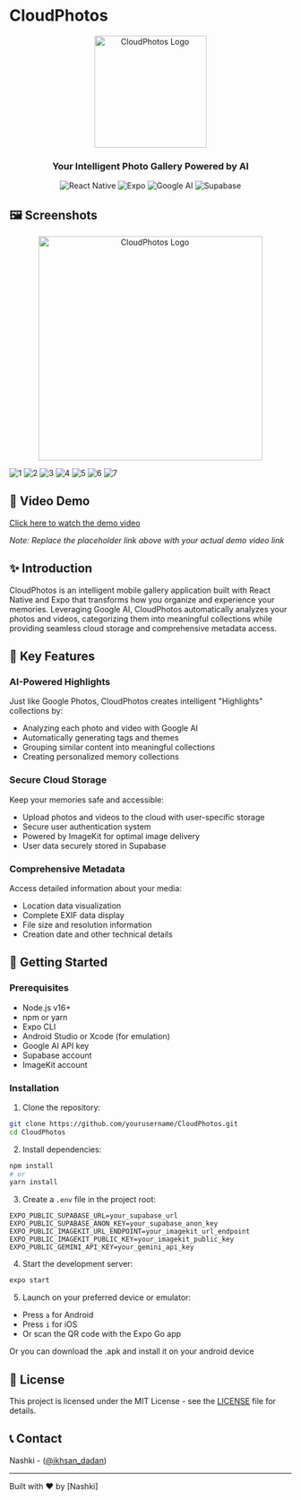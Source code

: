 # CloudPhotos

<div align="center">
  <img src="https://github.com/user-attachments/assets/1882446e-c1d3-46ed-a2f6-71e650e891fe" alt="CloudPhotos Logo" width="200" height="200" />

  <h3>Your Intelligent Photo Gallery Powered by AI</h3>
  
  ![React Native](https://img.shields.io/badge/React_Native-20232A?style=for-the-badge&logo=react&logoColor=61DAFB)
  ![Expo](https://img.shields.io/badge/Expo-000020?style=for-the-badge&logo=expo&logoColor=white)
  ![Google AI](https://img.shields.io/badge/Google_AI-4285F4?style=for-the-badge&logo=google&logoColor=white)
  ![Supabase](https://img.shields.io/badge/Supabase-181818?style=for-the-badge&logo=supabase&logoColor=3ECF8E)
</div>

## 🖼️ Screenshots

<div align="center">
  <img src="https://github.com/user-attachments/assets/f5722b20-6d3b-448a-b833-21777758c03d" alt="CloudPhotos Logo" width="400" height="auto" />
</div>

![1](https://github.com/user-attachments/assets/f5722b20-6d3b-448a-b833-21777758c03d)
![2](https://github.com/user-attachments/assets/b776b004-0ab6-4fdd-a1e1-aef283fdb8b5)
![3](https://github.com/user-attachments/assets/64573b64-4f1f-4187-abf0-c6dd8db909af)
![4](https://github.com/user-attachments/assets/c6103b01-e03c-4eae-865a-a7441f744e2a)
![5](https://github.com/user-attachments/assets/9de37e1e-2703-4de2-9318-c41a2250df3a)
![6](https://github.com/user-attachments/assets/624b543f-3056-4107-a9de-1034e10b2af9)
![7](https://github.com/user-attachments/assets/9f0c9310-3007-45aa-819d-449d6dabd944)


## 📱 Video Demo

[Click here to watch the demo video](https://youtu.be/demo-link)

*Note: Replace the placeholder link above with your actual demo video link*

## ✨ Introduction

CloudPhotos is an intelligent mobile gallery application built with React Native and Expo that transforms how you organize and experience your memories. Leveraging Google AI, CloudPhotos automatically analyzes your photos and videos, categorizing them into meaningful collections while providing seamless cloud storage and comprehensive metadata access.

## 🌟 Key Features

### AI-Powered Highlights

Just like Google Photos, CloudPhotos creates intelligent "Highlights" collections by:
- Analyzing each photo and video with Google AI
- Automatically generating tags and themes
- Grouping similar content into meaningful collections
- Creating personalized memory collections

### Secure Cloud Storage

Keep your memories safe and accessible:
- Upload photos and videos to the cloud with user-specific storage
- Secure user authentication system
- Powered by ImageKit for optimal image delivery
- User data securely stored in Supabase

### Comprehensive Metadata

Access detailed information about your media:
- Location data visualization
- Complete EXIF data display
- File size and resolution information
- Creation date and other technical details

## 🚀 Getting Started

### Prerequisites

- Node.js v16+
- npm or yarn
- Expo CLI
- Android Studio or Xcode (for emulation)
- Google AI API key
- Supabase account
- ImageKit account

### Installation

1. Clone the repository:
```bash
git clone https://github.com/yourusername/CloudPhotos.git
cd CloudPhotos
```

2. Install dependencies:
```bash
npm install
# or
yarn install
```

3. Create a `.env` file in the project root:
```
EXPO_PUBLIC_SUPABASE_URL=your_supabase_url
EXPO_PUBLIC_SUPABASE_ANON_KEY=your_supabase_anon_key
EXPO_PUBLIC_IMAGEKIT_URL_ENDPOINT=your_imagekit_url_endpoint
EXPO_PUBLIC_IMAGEKIT_PUBLIC_KEY=your_imagekit_public_key
EXPO_PUBLIC_GEMINI_API_KEY=your_gemini_api_key
```

4. Start the development server:
```bash
expo start
```

5. Launch on your preferred device or emulator:
- Press `a` for Android
- Press `i` for iOS
- Or scan the QR code with the Expo Go app

Or you can download the .apk and install it on your android device


## 📄 License

This project is licensed under the MIT License - see the [LICENSE](LICENSE) file for details.

## 📞 Contact

Nashki - ([@ikhsan_dadan](https://x.com/Ikhsan_dadan))

---

Built with ❤️ by [Nashki]
